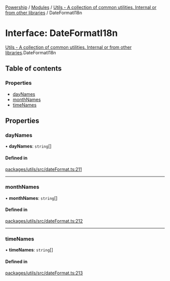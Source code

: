 [Powership](../README.md) / [Modules](../modules.md) / [Utils - A collection of common utilities. Internal or from other libraries](../modules/Utils___A_collection_of_common_utilities__Internal_or_from_other_libraries.md) / DateFormatI18n

# Interface: DateFormatI18n

[Utils - A collection of common utilities. Internal or from other libraries](../modules/Utils___A_collection_of_common_utilities__Internal_or_from_other_libraries.md).DateFormatI18n

## Table of contents

### Properties

- [dayNames](Utils___A_collection_of_common_utilities__Internal_or_from_other_libraries.DateFormatI18n.md#daynames)
- [monthNames](Utils___A_collection_of_common_utilities__Internal_or_from_other_libraries.DateFormatI18n.md#monthnames)
- [timeNames](Utils___A_collection_of_common_utilities__Internal_or_from_other_libraries.DateFormatI18n.md#timenames)

## Properties

### dayNames

• **dayNames**: `string`[]

#### Defined in

[packages/utils/src/dateFormat.ts:211](https://github.com/antoniopresto/powership/blob/2672a73/packages/utils/src/dateFormat.ts#L211)

___

### monthNames

• **monthNames**: `string`[]

#### Defined in

[packages/utils/src/dateFormat.ts:212](https://github.com/antoniopresto/powership/blob/2672a73/packages/utils/src/dateFormat.ts#L212)

___

### timeNames

• **timeNames**: `string`[]

#### Defined in

[packages/utils/src/dateFormat.ts:213](https://github.com/antoniopresto/powership/blob/2672a73/packages/utils/src/dateFormat.ts#L213)
